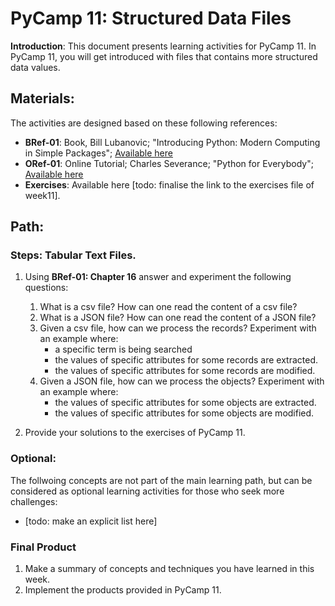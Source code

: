 # PyCamp 11: Structured Data Files

**Introduction**: This document presents learning activities for PyCamp 11. In PyCamp 11, you will get introduced with files that contains more structured data values. 

## Materials:

The activities are designed based on these following references:

- **BRef-01**: Book, Bill Lubanovic; "Introducing Python: Modern Computing in Simple Packages"; [Available here](https://www.oreilly.com/library/view/introducing-python-2nd/9781492051374/) 
- **ORef-01**: Online Tutorial; Charles Severance; "Python for Everybody"; [Available here](https://books.trinket.io/pfe/index.html)
- **Exercises**: Available here [todo: finalise the link to the exercises file of week11].


## Path:

### Steps: Tabular Text Files.

1. Using **BRef-01: Chapter 16** answer and experiment the following questions:
   1. What is a csv file? How can one read the content of a csv file?
   2. What is a JSON file? How can one read the content of a JSON file?
   3. Given a csv file, how can we process the records? Experiment with an example where:
	   - a specific term is being searched
	   - the values of specific attributes for some records are extracted.
	   - the values of specific attributes for some records are modified.
   4. Given a JSON file, how can we process the objects? Experiment with an example where:
	   - the values of specific attributes for some objects are extracted.
	   - the values of specific attributes for some objects are modified.
   
2. Provide your solutions to the exercises of PyCamp 11. 

### Optional:
The follwoing concepts are not part of the main learning path, but can be considered as optional learning activities for those who seek more challenges:

- [todo: make an explicit list here]

### Final Product

1. Make a summary of concepts and techniques you have learned in this week.
2. Implement the products provided in PyCamp 11. 






